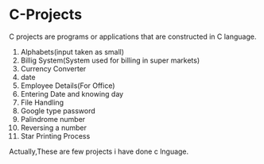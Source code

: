 # C-Projects
C projects are programs or applications that are constructed in C language.

1)  Alphabets(input taken as small)
2)  Billig System(System used for billing in super markets)
3)  Currency Converter
4)  date
5)  Employee Details(For Office)
6)  Entering Date and knowing day
7)  File Handling
8)  Google type password
9)  Palindrome number
10)  Reversing a number
11)  Star Printing Process


Actually,These are few projects i have done c lnguage.
